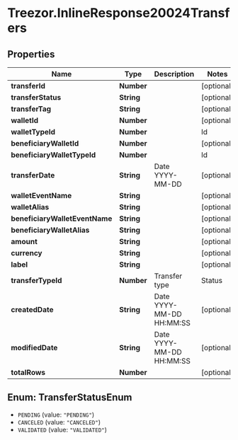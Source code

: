 # Treezor.InlineResponse20024Transfers

## Properties
Name | Type | Description | Notes
------------ | ------------- | ------------- | -------------
**transferId** | **Number** |  | [optional] 
**transferStatus** | **String** |  | [optional] 
**transferTag** | **String** |  | [optional] 
**walletId** | **Number** |  | [optional] 
**walletTypeId** | **Number** | | Id | Description | |----|----| | 9 | Electronic Money Wallet | | 10 | Payment Account Wallet | | 13 | Mirror Wallet | | 14 | Electronic Money Card (Internal only) |  | [optional] 
**beneficiaryWalletId** | **Number** |  | [optional] 
**beneficiaryWalletTypeId** | **Number** | | Id | Description | |----|----| | 9 | Electronic Money Wallet | | 10 | Payment Account Wallet | | 13 | Mirror Wallet | | 14 | Electronic Money Card (Internal only) |  | [optional] 
**transferDate** | **String** | Date YYYY-MM-DD | [optional] 
**walletEventName** | **String** |  | [optional] 
**walletAlias** | **String** |  | [optional] 
**beneficiaryWalletEventName** | **String** |  | [optional] 
**beneficiaryWalletAlias** | **String** |  | [optional] 
**amount** | **String** |  | [optional] 
**currency** | **String** |  | [optional] 
**label** | **String** |  | [optional] 
**transferTypeId** | **Number** | Transfer type  | Status | Description | | ------ | -------     | | 1 | Wallet to wallet | | 2 | Card transaction | | 3 | Client fees | | 4 | Credit note |  | [optional] 
**createdDate** | **String** | Date YYYY-MM-DD HH:MM:SS | [optional] 
**modifiedDate** | **String** | Date YYYY-MM-DD HH:MM:SS | [optional] 
**totalRows** | **Number** |  | [optional] 

<a name="TransferStatusEnum"></a>
## Enum: TransferStatusEnum

* `PENDING` (value: `"PENDING"`)
* `CANCELED` (value: `"CANCELED"`)
* `VALIDATED` (value: `"VALIDATED"`)


